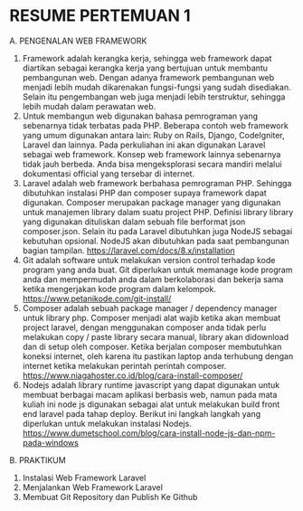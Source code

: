 # RESUME PERTEMUAN 1

A. PENGENALAN WEB FRAMEWORK

1.   Framework adalah kerangka kerja, sehingga web framework dapat diartikan sebagai 
kerangka kerja yang bertujuan untuk membantu pembangunan web. Dengan adanya framework 
pembangunan web menjadi lebih mudah dikarenakan fungsi-fungsi yang sudah disediakan. 
Selain itu pengembangan web juga menjadi lebih terstruktur, sehingga lebih mudah dalam 
perawatan web.
2.   Untuk membangun web digunakan bahasa pemrograman yang sebenarnya tidak terbatas 
pada PHP. Beberapa contoh web framework yang umum digunakan antara lain: Ruby on Rails, 
Django, CodeIgniter, Laravel dan lainnya. Pada perkuliahan ini akan digunakan Laravel sebagai 
web framework. Konsep web framework lainnya sebenarnya tidak jauh berbeda. Anda bisa 
mengeksplorasi secara mandiri melalui dokumentasi official yang tersebar di internet.
3.   Laravel adalah web framework berbahasa pemrograman PHP. Sehingga dibutuhkan 
instalasi PHP dan composer supaya framework dapat digunakan. Composer merupakan package 
manager yang digunakan untuk manajemen library dalam suatu project PHP. Definisi library
library yang digunakan dituliskan dalam sebuah file berformat json composer.json. Selain itu pada 
Laravel dibutuhkan juga NodeJS sebagai kebutuhan opsional. NodeJS akan dibutuhkan pada 
saat pembangunan bagian tampilan. https://laravel.com/docs/8.x/installation
4.    Git adalah software untuk melakukan version control terhadap kode program yang anda buat. Git 
diperlukan untuk memanage kode program anda dan mempermudah anda dalam berkolaborasi 
dan bekerja sama ketika mengerjakan kode program dalam kelompok. https://www.petanikode.com/git-install/
5.    Composer adalah sebuah package manager / dependency manager untuk library php. Composer 
menjadi alat wajib ketika akan membuat project laravel, dengan menggunakan composer anda 
tidak perlu melakukan copy / paste library secara manual, library akan didownload dan di setup 
oleh composer. Ketika berjalan composer membutuhkan koneksi internet, oleh karena itu 
pastikan laptop anda terhubung dengan internet ketika melakukan perintah perintah composer.
https://www.niagahoster.co.id/blog/cara-install-composer/
6.    Nodejs adalah library runtime javascript yang dapat digunakan untuk membuat berbagai macam 
aplikasi berbasis web, namun pada mata kuliah ini node js digunakan sebagai alat untuk 
melakukan build front end laravel pada tahap deploy. Berikut ini langkah langkah yang diperlukan 
untuk melakukan instalasi Nodejs. https://www.dumetschool.com/blog/cara-install-node-js-dan-npm-pada-windows

B. PRAKTIKUM

1. Instalasi Web Framework Laravel
2. Menjalankan Web Framework Laravel
3. Membuat Git Repository dan Publish Ke Github